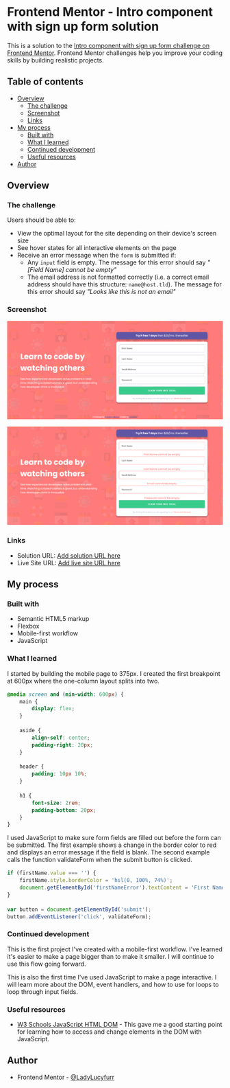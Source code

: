 # Frontend Mentor - Intro component with sign up form solution

This is a solution to the [Intro component with sign up form challenge on Frontend Mentor](https://www.frontendmentor.io/challenges/intro-component-with-signup-form-5cf91bd49edda32581d28fd1). Frontend Mentor challenges help you improve your coding skills by building realistic projects. 

## Table of contents

- [Overview](#overview)
  - [The challenge](#the-challenge)
  - [Screenshot](#screenshot)
  - [Links](#links)
- [My process](#my-process)
  - [Built with](#built-with)
  - [What I learned](#what-i-learned)
  - [Continued development](#continued-development)
  - [Useful resources](#useful-resources)
- [Author](#author)

## Overview

### The challenge

Users should be able to:

- View the optimal layout for the site depending on their device's screen size
- See hover states for all interactive elements on the page
- Receive an error message when the `form` is submitted if:
  - Any `input` field is empty. The message for this error should say *"[Field Name] cannot be empty"*
  - The email address is not formatted correctly (i.e. a correct email address should have this structure: `name@host.tld`). The message for this error should say *"Looks like this is not an email"*

### Screenshot

![](sign-up-form.png)

![Invalid Form](sign-up-form-invalid.png)

### Links

- Solution URL: [Add solution URL here](https://your-solution-url.com)
- Live Site URL: [Add live site URL here](https://your-live-site-url.com)

## My process

### Built with

- Semantic HTML5 markup
- Flexbox
- Mobile-first workflow
- JavaScript

### What I learned

I started by building the mobile page to 375px. I created the first breakpoint at 600px where the one-column layout splits into two.

```css
@media screen and (min-width: 600px) {
    main {
        display: flex;
    }

    aside {
        align-self: center;
        padding-right: 20px;
    }

    header {
        padding: 10px 10%;
    }

    h1 {
        font-size: 2rem;
        padding-bottom: 20px;
    }
}
```

I used JavaScript to make sure form fields are filled out before the form can be submitted. The first example shows a change in the border color to red and displays an error message if the field is blank. The second example calls the function validateForm when the submit button is clicked.
```js
if (firstName.value === '') {
    firstName.style.borderColor = 'hsl(0, 100%, 74%)';
    document.getElementById('firstNameError').textContent = 'First Name cannot be empty';
}

var button = document.getElementById('submit');
button.addEventListener('click', validateForm);
```

### Continued development

This is the first project I've created with a mobile-first workflow. I've learned it's easier to make a page bigger than to make it smaller. I will continue to use this flow going forward.

This is also the first time I've used JavaScript to make a page interactive. I will learn more about the DOM, event handlers, and how to use for loops to loop through input fields.

### Useful resources

- [W3 Schools JavaScript HTML DOM](https://www.w3schools.com/js/js_htmldom.asp) - This gave me a good starting point for learning how to access and change elements in the DOM with JavaScript.

## Author

- Frontend Mentor - [@LadyLucyfurr](https://www.frontendmentor.io/profile/LadyLucyfurr)
